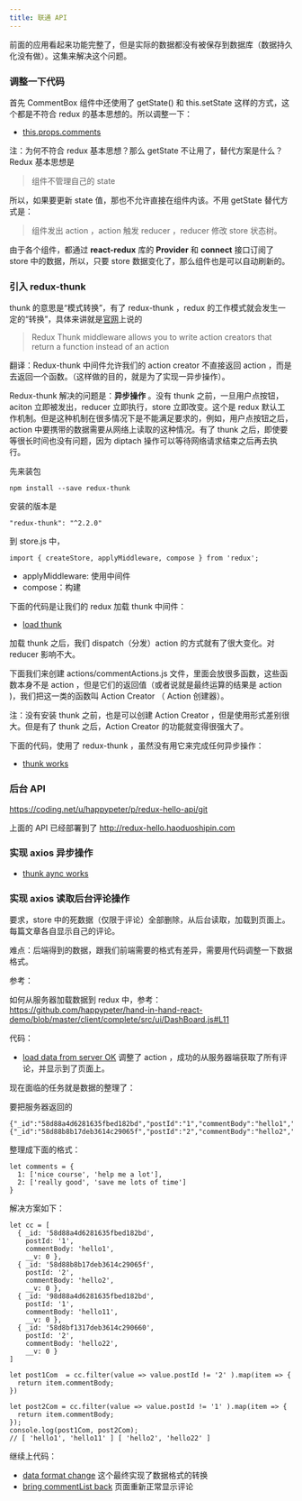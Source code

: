 ```yaml
---
title: 联通 API
---
```



前面的应用看起来功能完整了，但是实际的数据都没有被保存到数据库（数据持久化没有做）。这集来解决这个问题。


### 调整一下代码

首先 CommentBox 组件中还使用了 getState() 和 this.setState 这样的方式，这个都是不符合 redux 的基本思想的。所以调整一下：

- [this.props.comments](https://github.com/happypeter/redux-hello/commit/62439a59e1d830e7dcbe544e058f75f1baf19b33)


注：为何不符合 redux 基本思想？那么 getState 不让用了，替代方案是什么？Redux 基本思想是

> 组件不管理自己的 state

所以，如果要更新 state 值，那也不允许直接在组件内该。不用 getState 替代方式是：

> 组件发出 action ，action 触发 reducer ，reducer 修改 store 状态树。

由于各个组件，都通过 __react-redux__ 库的 __Provider__ 和 __connect__ 接口订阅了 store 中的数据，所以，只要 store 数据变化了，那么组件也是可以自动刷新的。

### 引入 redux-thunk

thunk 的意思是“模式转换”，有了 redux-thunk ，redux 的工作模式就会发生一定的“转换”，具体来讲就是[官网](https://github.com/gaearon/redux-thunk)上说的

>Redux Thunk middleware allows you to write action creators that return a function instead of an action

翻译：Redux-thunk 中间件允许我们的 action creator 不直接返回 action ，而是去返回一个函数。（这样做的目的，就是为了实现一异步操作）。

Redux-thunk 解决的问题是：**异步操作** 。没有 thunk 之前，一旦用户点按钮，aciton 立即被发出，reducer 立即执行，store 立即改变。这个是 redux 默认工作机制。但是这种机制在很多情况下是不能满足要求的，例如，用户点按钮之后，action 中要携带的数据需要从网络上读取的这种情况。有了 thunk 之后，即使要等很长时间也没有问题，因为 diptach 操作可以等待网络请求结束之后再去执行。

先来装包

```
npm install --save redux-thunk
```

安装的版本是

```
"redux-thunk": "^2.2.0"
```



到 store.js 中，

```
import { createStore, applyMiddleware, compose } from 'redux';
```

- applyMiddleware: 使用中间件
- compose：构建


下面的代码是让我们的 redux 加载 thunk 中间件：

- [load thunk](https://github.com/happypeter/redux-hello/commit/473c8403d908b30cd4635d3a60830db82df3919a)

加载 thunk 之后，我们 dispatch（分发）action 的方式就有了很大变化。对 reducer 影响不大。

下面我们来创建 actions/commentActions.js 文件，里面会放很多函数，这些函数本身不是 action ，但是它们的返回值（或者说就是最终运算的结果是 action )，我们把这一类的函数叫 Action Creator （ Action 创建器）。

注：没有安装 thunk 之前，也是可以创建 Action Creator ，但是使用形式差别很大。但是有了 thunk 之后，Action Creator 的功能就变得很强大了。

下面的代码，使用了 redux-thunk ，虽然没有用它来完成任何异步操作：

- [thunk works](https://github.com/happypeter/redux-hello/commit/191c42a2c5d553e32f7ed331dc59bd1f4c046940)


### 后台 API


https://coding.net/u/happypeter/p/redux-hello-api/git

上面的 API 已经部署到了 http://redux-hello.haoduoshipin.com


### 实现 axios 异步操作

- [thunk aync works](https://github.com/happypeter/redux-hello/commit/ccddb99883a73565f8f064284ec39e6e5b387dbd)


### 实现 axios 读取后台评论操作

要求，store 中的死数据（仅限于评论）全部删除，从后台读取，加载到页面上。每篇文章各自显示自己的评论。

难点：后端得到的数据，跟我们前端需要的格式有差异，需要用代码调整一下数据格式。

参考：

如何从服务器加载数据到 redux 中，参考：https://github.com/happypeter/hand-in-hand-react-demo/blob/master/client/complete/src/ui/DashBoard.js#L11

代码：

- [load data from server OK](https://github.com/happypeter/redux-hello/commit/3305ae8cf37dc8c46c535091e2264e1a8eedb13b) 调整了 action ，成功的从服务器端获取了所有评论，并显示到了页面上。

现在面临的任务就是数据的整理了：

要把服务器返回的

```
{"_id":"58d88a4d6281635fbed182bd","postId":"1","commentBody":"hello1","__v":0},{"_id":"58d88b8b17deb3614c29065f","postId":"2","commentBody":"hello2","__v":0}
```

整理成下面的格式：

```
let comments = {
  1: ['nice course', 'help me a lot'],
  2: ['really good', 'save me lots of time']
}
```


解决方案如下：

```
let cc = [
  { _id: '58d88a4d6281635fbed182bd',
    postId: '1',
    commentBody: 'hello1',
    __v: 0 },
  { _id: '58d88b8b17deb3614c29065f',
    postId: '2',
    commentBody: 'hello2',
    __v: 0 },
  { _id: '98d88a4d6281635fbed182bd',
    postId: '1',
    commentBody: 'hello11',
    __v: 0 },
  { _id: '58d8bf1317deb3614c290660',
    postId: '2',
    commentBody: 'hello22',
    __v: 0 }
]

let post1Com  = cc.filter(value => value.postId != '2' ).map(item => {
  return item.commentBody;
})

let post2Com = cc.filter(value => value.postId != '1' ).map(item => {
  return item.commentBody;
});
console.log(post1Com, post2Com);
// [ 'hello1', 'hello11' ] [ 'hello2', 'hello22' ]
```


继续上代码：

- [data format change](https://github.com/happypeter/redux-hello/commit/ed7316ea044bedb7b37e3d48c923085fdf31a08b) 这个最终实现了数据格式的转换
- [bring commentList back](https://github.com/happypeter/redux-hello/commit/1852f67ee5d0c1bdb94db8f571947d4d63fc20bb) 页面重新正常显示评论
